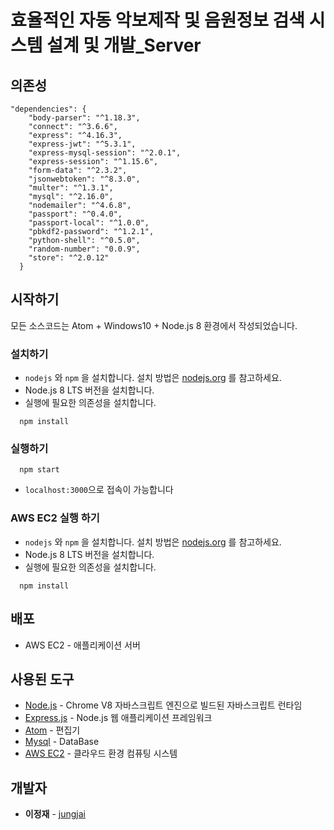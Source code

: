 # 효율적인 자동 악보제작 및 음원정보 검색 시스템 설계 및 개발_Server



## 의존성

```
"dependencies": {
    "body-parser": "^1.18.3",
    "connect": "^3.6.6",
    "express": "^4.16.3",
    "express-jwt": "^5.3.1",
    "express-mysql-session": "^2.0.1",
    "express-session": "^1.15.6",
    "form-data": "^2.3.2",
    "jsonwebtoken": "^8.3.0",
    "multer": "^1.3.1",
    "mysql": "^2.16.0",
    "nodemailer": "^4.6.8",
    "passport": "^0.4.0",
    "passport-local": "^1.0.0",
    "pbkdf2-password": "^1.2.1",
    "python-shell": "^0.5.0",
    "random-number": "0.0.9",
    "store": "^2.0.12"
  }
```

## 시작하기

모든 소스코드는 Atom + Windows10 + Node.js 8 환경에서 작성되었습니다.

### 설치하기

- `nodejs` 와 `npm` 을 설치합니다. 설치 방법은 [nodejs.org](https://nodejs.org) 를 참고하세요.
- Node.js 8 LTS 버전을 설치합니다.
- 실행에 필요한 의존성을 설치합니다.

```
  npm install
```

### 실행하기

```
  npm start
```

- `localhost:3000`으로 접속이 가능합니다

### AWS EC2 실행 하기

- `nodejs` 와 `npm` 을 설치합니다. 설치 방법은 [nodejs.org](https://nodejs.org) 를 참고하세요.
- Node.js 8 LTS 버전을 설치합니다.
- 실행에 필요한 의존성을 설치합니다.

```
  npm install
```

## 배포

- AWS EC2 - 애플리케이션 서버

## 사용된 도구

- [Node.js](https://nodejs.org/ko/) - Chrome V8 자바스크립트 엔진으로 빌드된 자바스크립트 런타임
- [Express.js](http://expressjs.com/ko/) - Node.js 웹 애플리케이션 프레임워크
- [Atom](https://atom.io/) - 편집기
- [Mysql](https://www.mysql.com/) - DataBase
- [AWS EC2](https://aws.amazon.com/ko/ec2/?sc_channel=PS&sc_campaign=acquisition_KR&sc_publisher=google&sc_medium=english_ec2_b&sc_content=ec2_e&sc_detail=aws%20ec2&sc_category=ec2&sc_segment=177228231544&sc_matchtype=e&sc_country=KR&s_kwcid=AL!4422!3!177228231544!e!!g!!aws%20ec2&ef_id=WkRozwAAAnO-lPWy:20180412120123:s) - 클라우드 환경 컴퓨팅 시스템

## 개발자

- **이정재** - [jungjai](https://github.com/jungjai)
